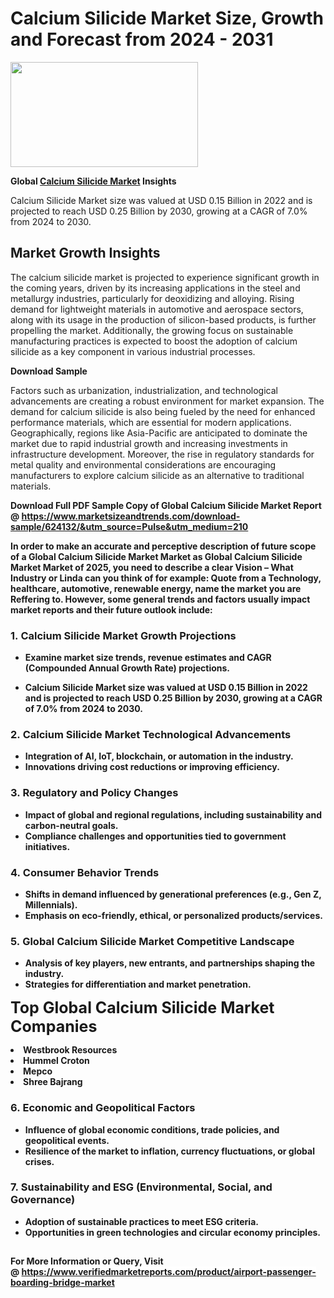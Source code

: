 <H1>Calcium Silicide Market Size, Growth and Forecast from 2024 - 2031</H1><img class="aligncenter size-medium wp-image-584254" src="https://thirdeyenews.in/wp-content/uploads/2024/09/Global-Market-Research-300x168.jpeg" alt="" width="300" height="168" /><p><strong>Global&nbsp;<a href="https://www.marketsizeandtrends.com/download-sample/624132/&amp;utm_source=Pulse&amp;utm_medium=210">Calcium Silicide Market</a> Insights</strong></p><p>Calcium Silicide Market size was valued at USD 0.15 Billion in 2022 and is projected to reach USD 0.25 Billion by 2030, growing at a CAGR of 7.0% from 2024 to 2030.</p><p><h2>Market Growth Insights</h2> <p>The calcium silicide market is projected to experience significant growth in the coming years, driven by its increasing applications in the steel and metallurgy industries, particularly for deoxidizing and alloying. Rising demand for lightweight materials in automotive and aerospace sectors, along with its usage in the production of silicon-based products, is further propelling the market. Additionally, the growing focus on sustainable manufacturing practices is expected to boost the adoption of calcium silicide as a key component in various industrial processes.</p> <p><strong>Download Sample</strong></p> <p>Factors such as urbanization, industrialization, and technological advancements are creating a robust environment for market expansion. The demand for calcium silicide is also being fueled by the need for enhanced performance materials, which are essential for modern applications. Geographically, regions like Asia-Pacific are anticipated to dominate the market due to rapid industrial growth and increasing investments in infrastructure development. Moreover, the rise in regulatory standards for metal quality and environmental considerations are encouraging manufacturers to explore calcium silicide as an alternative to traditional materials.</p> <p><strong></p><p><span class=""><strong>Download Full PDF Sample Copy of Global Calcium Silicide Market Report</strong> @ <a href="https://www.marketsizeandtrends.com/download-sample/624132/&amp;utm_source=Pulse&amp;utm_medium=210" target="_blank">https://www.marketsizeandtrends.com/download-sample/624132/&amp;utm_source=Pulse&amp;utm_medium=210</a></span></p><p>In order to make an accurate and perceptive description of future scope of a Global&nbsp;Calcium Silicide Market Market as Global&nbsp;Calcium Silicide Market Market of 2025, you need to describe a clear Vision &ndash; What Industry or Linda can you think of for example: Quote from a Technology, healthcare, automotive, renewable energy, name the market you are Reffering to. However, some general trends and factors usually impact market reports and their future outlook include:</p><h3>1.&nbsp;<strong>Calcium Silicide Market Growth Projections</strong></h3><ul><li>Examine market size trends, revenue estimates and CAGR (Compounded Annual Growth Rate) projections.</li><li><p>Calcium Silicide Market size was valued at USD 0.15 Billion in 2022 and is projected to reach USD 0.25 Billion by 2030, growing at a CAGR of 7.0% from 2024 to 2030.</p></li></ul><h3>2.&nbsp;<strong>Calcium Silicide Market Technological Advancements</strong></h3><ul><li>Integration of AI, IoT, blockchain, or automation in the industry.</li><li>Innovations driving cost reductions or improving efficiency.</li></ul><h3>3.&nbsp;<strong>Regulatory and Policy Changes</strong></h3><ul><li>Impact of global and regional regulations, including sustainability and carbon-neutral goals.</li><li>Compliance challenges and opportunities tied to government initiatives.</li></ul><h3>4.&nbsp;<strong>Consumer Behavior Trends</strong></h3><ul><li>Shifts in demand influenced by generational preferences (e.g., Gen Z, Millennials).</li><li>Emphasis on eco-friendly, ethical, or personalized products/services.</li></ul><h3>5.&nbsp;<strong>Global Calcium Silicide Market Competitive Landscape</strong></h3><ul><li>Analysis of key players, new entrants, and partnerships shaping the industry.</li><li>Strategies for differentiation and market penetration.</li></ul><p data-pm-slice="1 1 []"><span style="color: inherit; font-family: inherit; font-size: 25px;">Top Global Calcium Silicide Market Companies</span></p><div class="" data-test-id=""><p><li>Westbrook Resources</li><li> Hummel Croton</li><li> Mepco</li><li> Shree Bajrang</li></p></div><h3>6.&nbsp;<strong>Economic and Geopolitical Factors</strong></h3><ul><li>Influence of global economic conditions, trade policies, and geopolitical events.</li><li>Resilience of the market to inflation, currency fluctuations, or global crises.</li></ul><h3>7.&nbsp;<strong>Sustainability and ESG (Environmental, Social, and Governance)</strong></h3><ul><li>Adoption of sustainable practices to meet ESG criteria.</li><li>Opportunities in green technologies and circular economy principles.</li></ul><h2><strong style="font-size: 14px;">For More Information or Query, Visit @&nbsp;</strong><a style="background-color: #ffffff; font-size: 14px;" href="https://www.marketsizeandtrends.com/report/calcium-silicide-market/" target="_blank">https://www.verifiedmarketreports.com/product/airport-passenger-boarding-bridge-market</a></h2>
